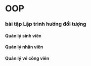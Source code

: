 # OOP
### bài tập Lập trình hướng đối tượng
#### Quản lý sinh viên
#### Quản lý nhân viên
#### Quản lý vé công viên
